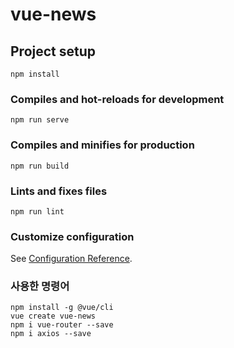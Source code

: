 # vue-news

## Project setup
```
npm install
```

### Compiles and hot-reloads for development
```
npm run serve
```

### Compiles and minifies for production
```
npm run build
```

### Lints and fixes files
```
npm run lint
```

### Customize configuration
See [Configuration Reference](https://cli.vuejs.org/config/).

### 사용한 명령어
```
npm install -g @vue/cli
vue create vue-news
npm i vue-router --save
npm i axios --save
```